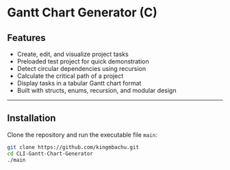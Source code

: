 # Gantt Chart Generator (C)

## Features

- Create, edit, and visualize project tasks  
- Preloaded test project for quick demonstration  
- Detect circular dependencies using recursion  
- Calculate the critical path of a project  
- Display tasks in a tabular Gantt chart format  
- Built with structs, enums, recursion, and modular design  

---

## Installation

Clone the repository and run the executable file `main`:

```bash
git clone https://github.com/kingmbachu.git
cd CLI-Gantt-Chart-Generator
./main

